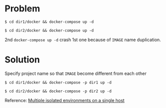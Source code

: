 # Problem

```
$ cd dir1/docker && docker-compose up -d
```

```
$ cd dir2/docker && docker-compose up -d
```

2nd `docker-compose up -d` crash 1st one because of `IMAGE` name duplication.

# Solution

Specify project name so that `IMAGE` become different from each other

```
$ cd dir1/docker && docker-compose -p dir1 up -d
```

```
$ cd dir2/docker && docker-compose -p dir2 up -d
```

Reference: [Multiple isolated environments on a single host](https://docs.docker.com/compose/overview/#features)
